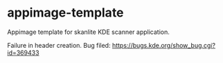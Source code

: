 # appimage-template
Appimage template for skanlite KDE scanner application.

Failure in header creation. Bug filed: https://bugs.kde.org/show_bug.cgi?id=369433
